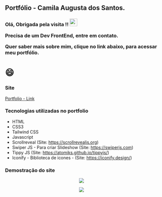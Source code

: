 ## Portfólio - Camila Augusta dos Santos.

<h3>
 Olá, Obrigada pela visita !!  <img src="https://media.giphy.com/media/hvRJCLFzcasrR4ia7z/giphy.gif" width="25px"/> 

 Precisa de um Dev FrontEnd, entre em contato.

 Quer saber mais sobre mim, clique no link abaixo, para acessar meu portfólio.

 </h3>
 <h1>
 😄 
 </h1>

### Site
[Portfolio - Link](https://camila-github.github.io/portfolio-camila/)

### Tecnologias utilizadas no portfolio

- HTML 
- CSS3
- Tailwind CSS
- Javascript
- Scrollreveal (Site: https://scrollrevealjs.org)
- Swiper JS - Para criar Slideshow (Site: https://swiperjs.com)
- Tippy JS (Site: https://atomiks.github.io/tippyjs/)
- Iconify - Biblioteca de icones - (Site: https://iconify.design/)

### Demostração do site

<p align="center">
   <img src="https://github.com/camila-github/portfolio-camila/blob/main/docs/video-index.gif"/>
</p>

<p align="center">
   <img src="https://github.com/camila-github/portfolio-camila/blob/main/docs/video-curr.gif"/>
</p>
